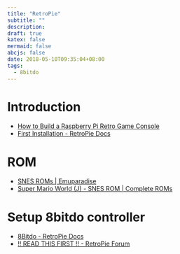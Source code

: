 ```yaml
---
title: "RetroPie"
subtitle: ""
description:
draft: true
katex: false
mermaid: false
abcjs: false
date: 2018-05-10T09:35:04+08:00
tags:
  - 8bitdo
---
```


# Introduction
- [How to Build a Raspberry Pi Retro Game Console][@1]
- [First Installation - RetroPie Docs][@2]

# ROM
- [SNES ROMs | Emuparadise][@3]
- [Super Mario World (J) - SNES ROM | Complete ROMs][@4]

# Setup 8bitdo controller
- [8Bitdo - RetroPie Docs][@5]
- [!! READ THIS FIRST !! - RetroPie Forum][@6]

<!-- reference links -->

[@1]: https://lifehacker.com/how-to-turn-your-raspberry-pi-into-a-retro-game-console-498561192
[@2]: https://retropie.org.uk/docs/First-Installation/#installation
[@3]: https://www.emuparadise.me/Super_Nintendo_Entertainment_System_%28SNES%29_ROMs/5
[@4]: http://www.completeroms.com/dl/super-nintendo/super-mario-world-j-/102533
[@5]: https://retropie.org.uk/docs/8Bitdo-Controller/#a-quick-note-about-the-8bitdo-zero-controller
[@6]: https://retropie.org.uk/forum/topic/3/read-this-first
